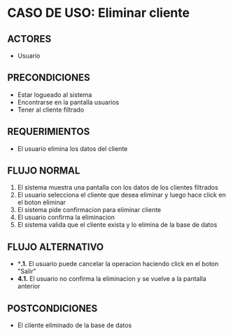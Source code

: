 # CASO DE USO: Eliminar cliente

## ACTORES
- Usuario

## PRECONDICIONES
- Estar logueado al sistema
- Encontrarse en la pantalla usuarios
- Tener al cliente filtrado

## REQUERIMIENTOS
- El usuario elimina los datos del cliente

## FLUJO NORMAL
1. El sistema muestra una pantalla con los datos de los clientes filtrados
2. El usuario selecciona el cliente que desea eliminar y luego hace click en el boton eliminar
3. El sistema pide confirmacion para eliminar cliente
4. El usuario confirma la eliminacion
5. El sistema valida que el cliente exista y lo elimina de la base de datos

## FLUJO ALTERNATIVO
- ***.1.** El usuario puede cancelar la operacion haciendo click en el boton "Salir"
- **4.1.** El usuario no confirma la eliminacion y se vuelve a la pantalla anterior

## POSTCONDICIONES
- El cliente eliminado de la base de datos
